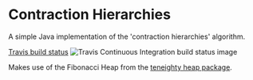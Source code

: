 # Contraction Hierarchies

A simple Java implementation of the 'contraction hierarchies' algorithm.

[Travis build status](https://travis-ci.org/michaeltandy/contraction-hierarchies) ![Travis Continuous Integration build status image](https://api.travis-ci.org/michaeltandy/contraction-hierarchies.svg)

Makes use of the Fibonacci Heap from the [teneighty heap package](http://www.teneighty.org/software/index.html?f=heap&c=7a179).

